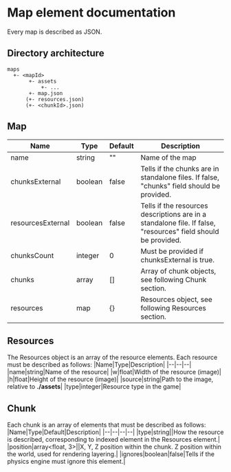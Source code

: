 # Map element documentation
Every map is described as JSON.

## Directory architecture
```
maps
  +- <mapId>
       +- assets
           +- ...
       +- map.json
      (+- resources.json)
      (+- <chunkId>.json)
```

## Map
|Name|Type|Default|Description|
|--|--|--|--|
|name|string|"<map>"|Name of the map|
|chunksExternal|boolean|false|Tells if the chunks are in standalone files. If false, "chunks" field should be provided.|
|resourcesExternal|boolean|false|Tells if the resources descriptions are in a standalone file. If false, "resources" field should be provided.|
|chunksCount|integer|0|Must be provided if chunksExternal is true.|
|chunks|array|[]|Array of chunk objects, see following Chunk section.|
|resources|map|{}|Resources object, see following Resources section.|

## Resources
The Resources object is an array of the resource elements.
Each resource must be described as follows:
|Name|Type|Description|
|--|--|--|
|name|string|Name of the resource|
|w|float|Width of the resource (image)|
|h|float|Height of the resource (image)|
|source|string|Path to the image, relative to __./assets__|
|type|integer|Resource type in the game|

## Chunk
Each chunk is an array of elements that must be described as follows:
|Name|Type|Default|Description|
|--|--|--|--|
|type|string||How the resource is described, corresponding to indexed element in the Resources element.|
|position|array<float, 3>||X, Y, Z position within the chunk. Z position within the world, used for rendering layering.|
|ignores|boolean|false|Tells if the physics engine must ignore this element.|
